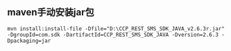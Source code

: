 ## maven手动安装jar包
``` shell
mvn install:install-file -Dfile="D:\CCP_REST_SMS_SDK_JAVA_v2.6.3r.jar" -DgroupId=com.sdk -DartifactId=CCP_REST_SMS_SDK_JAVA -Dversion=2.6.3 -Dpackaging=jar
```
